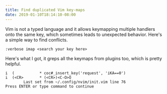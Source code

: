 ```yaml
---
title: Find duplicated Vim key-maps
date: 2019-01-10T18:14:10-08:00
---
```

Vim is not a typed language and it allows keymapping multiple handlers onto the same key, which sometimes leads to unexpected behavior. Here's a simple way to find conflicts. 

`:verbose imap <search your key here>` 

Here's what I got, it greps all the keymaps from plugins too, which is pretty helpful. 

```
i  (           * coc#_insert_key('request', 'iKA==0')
i  (<CR>       * (<CR>)<C-O>O
        Last set from ~/.config/nvim/init.vim line 76
Press ENTER or type command to continue
```